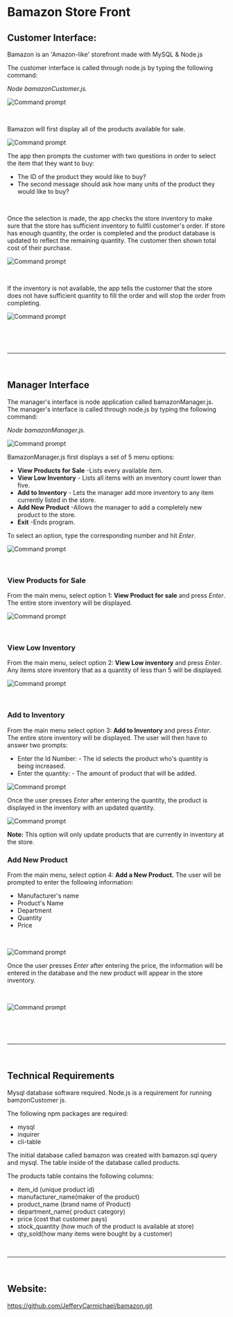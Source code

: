 # Bamazon Store Front

## Customer Interface:

Bamazon is an 'Amazon-like' storefront made with MySQL &amp; Node.js

The customer interface is called through node.js by typing the following command:

*Node bamazonCustomer.js.*

![Command prompt](/assets/images/commandprompt.jpg)

&NewLine;
&nbsp; 

Bamazon will first display all of the products available for sale.

 

![Command prompt](/assets/images/storefront.jpg)


The app then prompts the customer with two questions in order to select the item that they want to buy:

* The ID of the product they would like to buy?
* The second message should ask how many units of the product they would like to buy?


&NewLine;
&nbsp; 

Once the selection is made, the app checks the store inventory to make sure that the store has sufficient inventory to fullfil customer's order.  If store has enough quantity, the order is completed and the product database is updated to reflect the remaining quantity. The customer then shown total cost of their purchase.



![Command prompt](/assets/images/ordercomplete.jpg)

&NewLine;
&nbsp; 

If the inventory is not available, the app tells the customer that the store does not have sufficient quantity to fill the order and will stop the order from completing.

![Command prompt](/assets/images/notavailable.jpg)

&NewLine;
&nbsp; 

&NewLine;
&nbsp; 

---

&NewLine;
&nbsp; 
## Manager Interface

The manager's interface is node application called bamazonManager.js. 
The manager's interface is called through node.js by typing the following command:

*Node bamazonManager.js.*

![Command prompt](/assets/images/managerprompt.jpg)

BamazonManager.js first displays a set of 5 menu options:
* __View Products for Sale__ -Lists every available item.
* __View Low Inventory__ - Lists all items with an inventory count lower than five.
* __Add to Inventory__ - Lets the manager add more inventory to any item currently listed in the store.
* __Add New Product__ -Allows the manager to add a completely new product to the store.
* __Exit__ -Ends program.


To select an option, type the corresponding number and hit *Enter*.

![Command prompt](/assets/images/managermenu.jpg)


&NewLine;
&nbsp; 
### View Products for Sale

From the main menu, select option 1: __View Product for sale__ and press *Enter*. 
The entire store inventory will be displayed.


![Command prompt](/assets/images/inventory.jpg)

&NewLine;
&nbsp; 
### View Low Inventory 

From the main menu, select option 2: __View Low inventory__ and press *Enter*. 
Any items store inventory that as a quantity of less than 5 will be displayed.

![Command prompt](/assets/images/low.jpg)


&NewLine;
&nbsp; 
### Add to Inventory 

From the main menu select option 3: __Add to Inventory__ and press *Enter*.   
The entire store inventory will be displayed.  The user will then have to answer two prompts:
* Enter the Id Number: - The id selects the product who's quantity is being increased.
* Enter the quantity: - The amount of product that will be added.




![Command prompt](/assets/images/add.jpg)


Once the user presses *Enter*  after entering the quantity, the product is displayed in the inventory with an updated quantity.

![Command prompt](/assets/images/addcomplete.jpg)

__Note:__ This option will only update products that are currently in inventory at the store.



### Add New Product

From the main menu, select option 4: __Add a New Product.__ 
The user will be prompted to enter the following information:

* Manufacturer's name
* Product's Name
* Department
* Quantity
* Price 

&NewLine;
&nbsp; 

![Command prompt](/assets/images/addproduct.jpg)


Once the user presses *Enter*  after entering the price, the information will  be entered in the database and the new product will appear in the store inventory. 

&NewLine;
&nbsp; 

![Command prompt](/assets/images/addproductend.jpg)

&NewLine;
&nbsp; 

&NewLine;
&nbsp; 

---
&NewLine;
&nbsp; 

## Technical Requirements

Mysql database software required.
Node.js is a requirement for running bamzonCustomer js.

The following npm packages are required:
* mysql
* inquirer
* cli-table


The initial database called bamazon was created with bamazon.sql query and mysql.
The table inside of the database called products.

The products table contains the following columns:
* item_id (unique product id)
* manufacturer_name(maker of the product)
* product_name (brand name of Product)
* department_name( product category)
* price (cost that customer pays)
* stock_quantity (how much of the product is available at store)
* qty_sold(how many items were bought by a customer)


&NewLine;
&nbsp; 

---

&NewLine;
&nbsp; 

## Website:

https://github.com/JefferyCarmichael/bamazon.git





